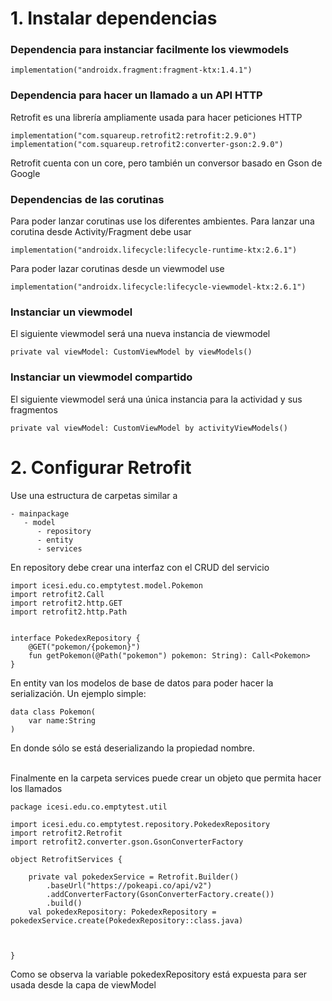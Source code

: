 
# 1. Instalar dependencias

### Dependencia para instanciar facilmente los viewmodels
```
implementation("androidx.fragment:fragment-ktx:1.4.1")
```
### Dependencia para hacer un llamado a un API HTTP
Retrofit es una librería ampliamente usada para hacer peticiones HTTP
```
implementation("com.squareup.retrofit2:retrofit:2.9.0")  
implementation("com.squareup.retrofit2:converter-gson:2.9.0")
```
Retrofit cuenta con un core, pero también un conversor basado en Gson de Google

### Dependencias de las corutinas
Para poder lanzar corutinas use los diferentes ambientes. Para lanzar una corutina desde Activity/Fragment debe usar
```
implementation("androidx.lifecycle:lifecycle-runtime-ktx:2.6.1")
```

Para poder lazar corutinas desde un viewmodel use
```
implementation("androidx.lifecycle:lifecycle-viewmodel-ktx:2.6.1")
```


### Instanciar un viewmodel
El siguiente viewmodel será una nueva instancia de viewmodel
```
private val viewModel: CustomViewModel by viewModels()
```

### Instanciar un viewmodel compartido
El siguiente viewmodel será una única instancia para la actividad y sus fragmentos
```
private val viewModel: CustomViewModel by activityViewModels()
```

# 2. Configurar Retrofit
Use una estructura de carpetas similar a 
```
- mainpackage
   - model
      - repository
      - entity
      - services
```
En repository debe crear una interfaz con el CRUD del servicio
```
import icesi.edu.co.emptytest.model.Pokemon
import retrofit2.Call
import retrofit2.http.GET
import retrofit2.http.Path


interface PokedexRepository {
    @GET("pokemon/{pokemon}")
    fun getPokemon(@Path("pokemon") pokemon: String): Call<Pokemon>
}
```
En entity van los modelos de base de datos para poder hacer la serialización. Un ejemplo simple:
```
data class Pokemon(
    var name:String
)
```
En donde sólo se está deserializando la propiedad nombre.</br> </br>

Finalmente en la carpeta services puede crear un objeto que permita hacer los llamados
```
package icesi.edu.co.emptytest.util

import icesi.edu.co.emptytest.repository.PokedexRepository
import retrofit2.Retrofit
import retrofit2.converter.gson.GsonConverterFactory

object RetrofitServices {

    private val pokedexService = Retrofit.Builder()
        .baseUrl("https://pokeapi.co/api/v2")
        .addConverterFactory(GsonConverterFactory.create())
        .build()
    val pokedexRepository: PokedexRepository = pokedexService.create(PokedexRepository::class.java)



}
```
Como se observa la variable pokedexRepository está expuesta para ser usada desde la capa de viewModel


